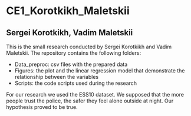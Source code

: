 # CE1_Korotkikh_Maletskii

## Sergei Korotkikh, Vadim Maletskii

This is the small research conducted by Sergei Korotkikh and Vadim Maletskii. The repository contains the following folders:

- Data_preproc: csv files with the prepared data
- Figures: the plot and the linear regression model that demonstrate the relationship between the variables
- Scripts: the code scripts used during the research

For our research we used the ESS10 dataset. We supposed that the more people trust the police, the safer they feel alone outside at night. Our hypothesis proved to be true.